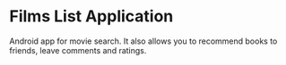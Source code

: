 # Films List Application
Android app for movie search. It also allows you to recommend books to friends, leave comments and ratings.
